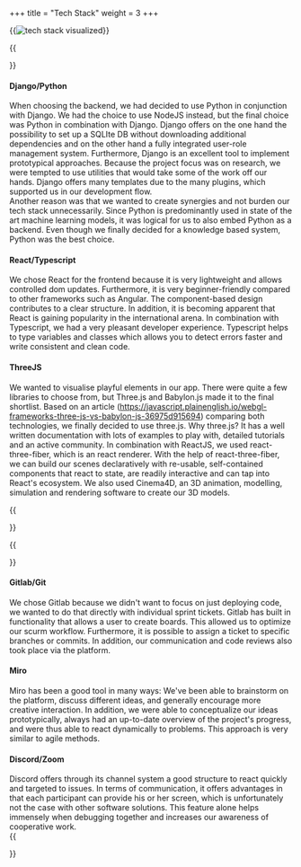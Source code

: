 +++
title = "Tech Stack"
weight = 3
+++

{{<image src="tech-stack-kiss.png" alt="tech stack visualized" caption="Our tech stack">}}

{{<section title="Tech Stack">}}
#### Django/Python
When choosing the backend, we had decided to use Python in conjunction with Django. We had the choice to use NodeJS instead, but the final choice was Python in combination with Django. Django offers on the one hand the possibility to set up a SQLIte DB without downloading additional dependencies and on the other hand a fully integrated user-role management system. Furthermore, Django is an excellent tool to implement prototypical approaches. Because the project focus was on research, we were tempted to use utilities that would take some of the work off our hands. Django offers many templates due to the many plugins, which supported us in our development flow.     
Another reason was that we wanted to create synergies and not burden our tech stack unnecessarily. Since Python is predominantly used in state of the art machine learning models, it was logical for us to also embed Python as a backend. Even though we finally decided for a knowledge based system, Python was the best choice.

#### React/Typescript
We chose React for the frontend because it is very lightweight and allows controlled dom updates. Furthermore, it is very beginner-friendly compared to other frameworks such as Angular. The component-based design contributes to a clear structure. In addition, it is becoming apparent that React is gaining popularity in the international arena. In combination with Typescript, we had a very pleasant developer experience. Typescript helps to type variables and classes which allows you to detect errors faster and write consistent and clean code.


#### ThreeJS
We wanted to visualise playful elements in our app. There were quite a few libraries to choose from, but Three.js and Babylon.js made it to the final shortlist. Based on an article (<a href="https://javascript.plainenglish.io/webgl-frameworks-three-js-vs-babylon-js-36975d915694">https://javascript.plainenglish.io/webgl-frameworks-three-js-vs-babylon-js-36975d915694</a>)  comparing both technologies, we finally decided to use three.js. Why three.js? It has a well written documentation with lots of examples to play with, detailed tutorials and an active community.  In combination with ReactJS, we used react-three-fiber, which is an react renderer. With the help of react-three-fiber, we can build our scenes declaratively with re-usable, self-contained components that react to state, are readily interactive and can tap into React's ecosystem.
We also used Cinema4D, an 3D animation, modelling, simulation and rendering software to create our 3D models.

{{</section>}}

{{<section title="Development Tools">}}
#### Gitlab/Git
We chose Gitlab because we didn't want to focus on just deploying code, we wanted to do that directly with individual sprint tickets. Gitlab has built in functionality that allows a user to create boards. This allowed us to optimize our scurm workflow. Furthermore, it is possible to assign a ticket to specific branches or commits. In addition, our communication and code reviews also took place via the platform.  

#### Miro
Miro has been a good tool in many ways:
 We've been able to brainstorm on the platform, discuss different ideas, and generally encourage more creative interaction. In addition, we were able to conceptualize our ideas prototypically, always had an up-to-date overview of the project's progress, and were thus able to react dynamically to problems. This approach is very similar to agile methods. 

#### Discord/Zoom
Discord offers through its channel system a good structure to react quickly and targeted to issues. In terms of communication, it offers advantages in that each participant can provide his or her screen, which is unfortunately not the case with other software solutions. This feature alone helps immensely when debugging together and increases our awareness of cooperative work.  
{{</section>}}
